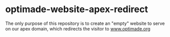 # optimade-website-apex-redirect
The only purpose of this repository is to create an "empty" website to serve on our apex domain, which redirects the visitor to www.optimade.org
